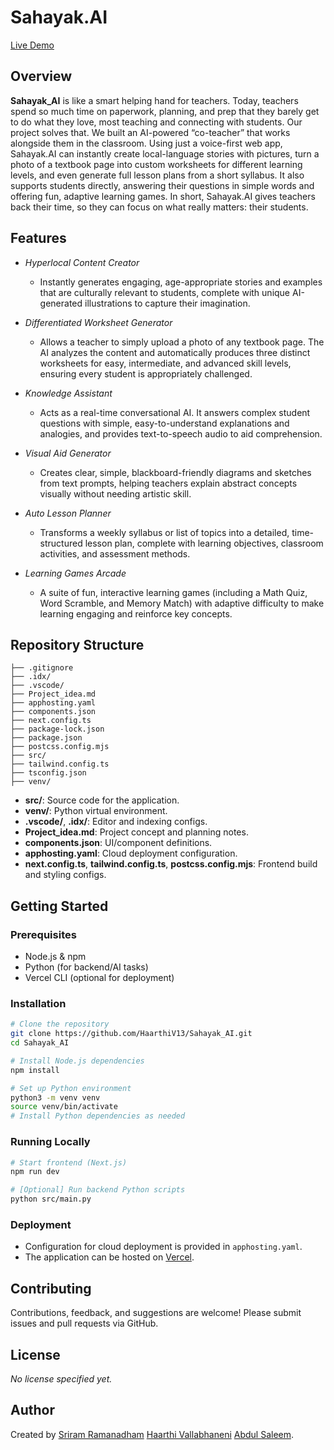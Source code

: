 # Sahayak.AI

[Live Demo](https://sahayak-ai-flax.vercel.app/)

## Overview

**Sahayak_AI** is like a smart helping hand for teachers. Today, teachers spend so much time on paperwork, planning, and prep that they barely get to do what they love, most teaching and connecting with students. Our project solves that. We built an AI-powered “co-teacher” that works alongside them in the classroom. Using just a voice-first web app, Sahayak.AI can instantly create local-language stories with pictures, turn a photo of a textbook page into custom worksheets for different learning levels, and even generate full lesson plans from a short syllabus. It also supports students directly, answering their questions in simple words and offering fun, adaptive learning games. In short, Sahayak.AI gives teachers back their time, so they can focus on what really matters: their students.

## Features
*   *Hyperlocal Content Creator*
    *   Instantly generates engaging, age-appropriate stories and examples that are culturally relevant to students, complete with unique AI-generated illustrations to capture their imagination.

*   *Differentiated Worksheet Generator*
    *   Allows a teacher to simply upload a photo of any textbook page. The AI analyzes the content and automatically produces three distinct worksheets for easy, intermediate, and advanced skill levels, ensuring every student is appropriately challenged.

*   *Knowledge Assistant*
    *   Acts as a real-time conversational AI. It answers complex student questions with simple, easy-to-understand explanations and analogies, and provides text-to-speech audio to aid comprehension.

*   *Visual Aid Generator*
    *   Creates clear, simple, blackboard-friendly diagrams and sketches from text prompts, helping teachers explain abstract concepts visually without needing artistic skill.

*   *Auto Lesson Planner*
    *   Transforms a weekly syllabus or list of topics into a detailed, time-structured lesson plan, complete with learning objectives, classroom activities, and assessment methods.

*   *Learning Games Arcade*
    *   A suite of fun, interactive learning games (including a Math Quiz, Word Scramble, and Memory Match) with adaptive difficulty to make learning engaging and reinforce key concepts.

## Repository Structure

```
├── .gitignore
├── .idx/
├── .vscode/
├── Project_idea.md
├── apphosting.yaml
├── components.json
├── next.config.ts
├── package-lock.json
├── package.json
├── postcss.config.mjs
├── src/
├── tailwind.config.ts
├── tsconfig.json
├── venv/
```

- **src/**: Source code for the application.
- **venv/**: Python virtual environment.
- **.vscode/**, **.idx/**: Editor and indexing configs.
- **Project_idea.md**: Project concept and planning notes.
- **components.json**: UI/component definitions.
- **apphosting.yaml**: Cloud deployment configuration.
- **next.config.ts**, **tailwind.config.ts**, **postcss.config.mjs**: Frontend build and styling configs.

## Getting Started

### Prerequisites

- Node.js & npm
- Python (for backend/AI tasks)
- Vercel CLI (optional for deployment)

### Installation

```bash
# Clone the repository
git clone https://github.com/HaarthiV13/Sahayak_AI.git
cd Sahayak_AI

# Install Node.js dependencies
npm install

# Set up Python environment
python3 -m venv venv
source venv/bin/activate
# Install Python dependencies as needed
```

### Running Locally

```bash
# Start frontend (Next.js)
npm run dev

# [Optional] Run backend Python scripts
python src/main.py
```

### Deployment

- Configuration for cloud deployment is provided in `apphosting.yaml`.
- The application can be hosted on [Vercel](https://sahayak-ai-flax.vercel.app).

## Contributing

Contributions, feedback, and suggestions are welcome! Please submit issues and pull requests via GitHub.

## License

*No license specified yet.*

## Author

Created by [Sriram Ramanadham](https://github.com/sriram0328)  [Haarthi Vallabhaneni](https://github.com/HaarthiV13)  [Abdul Saleem](https://github.com/ShaikAbdulSaleem).
